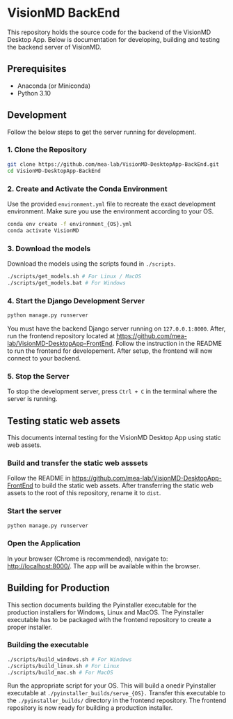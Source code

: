 # VisionMD BackEnd

This repository holds the source code for the backend of the VisionMD Desktop App. Below is documentation for developing, building and testing the backend server of VisionMD.

## Prerequisites
- Anaconda (or Miniconda)  
- Python 3.10

## Development
Follow the below steps to get the server running for development.

### 1. Clone the Repository

```bash
git clone https://github.com/mea-lab/VisionMD-DesktopApp-BackEnd.git
cd VisionMD-DesktopApp-BackEnd
```

### 2. Create and Activate the Conda Environment

Use the provided `environment.yml` file to recreate the exact development environment. Make sure you use the environment according to your OS.

```bash
conda env create -f environment_{OS}.yml
conda activate VisionMD
```

### 3. Download the models
Download the models using the scripts found in `./scripts`. 
```bash
./scripts/get_models.sh # For Linux / MacOS
./scripts/get_models.bat # For Windows
```

### 4. Start the Django Development Server

```bash
python manage.py runserver
```
You must have the backend Django server running on `127.0.0.1:8000`. After, run the frontend repository located at https://github.com/mea-lab/VisionMD-DesktopApp-FrontEnd. Follow the instruction in the README to run the frontend for developement. After setup, the frontend will now connect to your backend.

### 5. Stop the Server
To stop the development server, press `Ctrl + C` in the terminal where the server is running.

## Testing static web assets
This documents internal testing for the VisionMD Desktop App using static web assets.

### Build and transfer the static web asssets
Follow the README in https://github.com/mea-lab/VisionMD-DesktopApp-FrontEnd to build the static web assets. After transferring the static web assets to the root of this repository, rename it to `dist`.

### Start the server
```bash
python manage.py runserver
```

### Open the Application

In your browser (Chrome is recommended), navigate to:  
[http://localhost:8000/](http://localhost:8000/). The app will be available within the browser.

## Building for Production
This section documents building the Pyinstaller executable for the production installers for Windows, Linux and MacOS. The Pyinstaller executable has to be packaged with the frontend repository to create a proper installer.

### Building the executable
```bash
./scripts/build_windows.sh # For Windows
./scripts/build_linux.sh # For Linux
./scripts/build_mac.sh # For MacOS
```
Run the appropriate script for your OS. This will build a onedir Pyinstaller executable at `./pyinstaller_builds/serve_{OS}.` Transfer this executable to the `./pyinstaller_builds/` directory in the frontend repository. The frontend repository is now ready for building a production installer.
